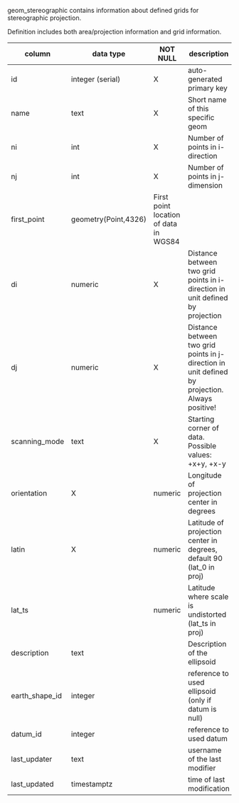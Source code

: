 geom_stereographic contains information about defined grids for stereographic projection.

Definition includes both area/projection information and grid information.

| column | data type | NOT NULL | description | foreign key |
|---|---|---|---|---|
| id | integer (serial) | X | auto-generated primary key | geom(id) |
| name | text | X | Short name of this specific geom | geom(name) |
| ni | int | X | Number of points in i-direction | |
| nj | int | X | Number of points in j-dimension | |
| first_point | geometry(Point,4326) | First point location of data in WGS84 | |
| di | numeric | X | Distance between two grid points in i-direction in unit defined by projection | |
| dj | numeric | X | Distance between two grid points in j-direction in unit defined by projection. Always positive! | |
| scanning_mode | text | X | Starting corner of data. Possible values: +x+y, +x-y | |
| orientation | X | numeric | Longitude of projection center in degrees | |
| latin | X | numeric | Latitude of projection center in degrees, default 90 (lat_0 in proj) | |
| lat_ts | | numeric | Latitude where scale is undistorted (lat_ts in proj) | |
| description | text | | Description of the ellipsoid | |
| earth_shape_id | integer | | reference to used ellipsoid (only if datum is null) | earth_shape(id) |
| datum_id | integer | | reference to used datum | datum(id) |
| last_updater | text | | username of the last modifier | |
| last_updated | timestamptz | | time of last modification | |

